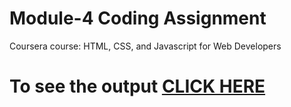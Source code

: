 

# Module-4 Coding Assignment

Coursera course: HTML, CSS, and Javascript for Web Developers

# To see the output [CLICK HERE](https://rohantripathi.github.io/Coursera-HTML-CSS-and-Javascript-for-Web-Developers/Assignments/module-4/index.html)

